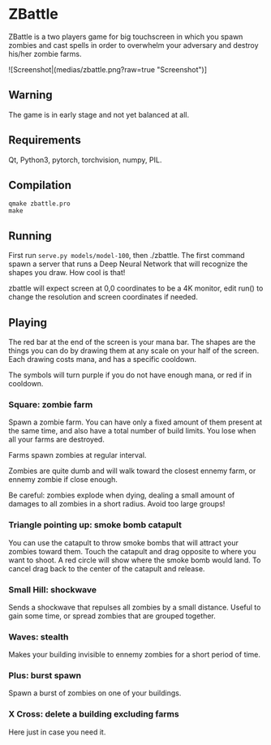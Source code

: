 # ZBattle

ZBattle is a two players game for big touchscreen in which you spawn zombies
and cast spells in order to overwhelm your adversary and destroy his/her zombie
farms.

![Screenshot|(medias/zbattle.png?raw=true "Screenshot")]

## Warning

The game is in early stage and not yet balanced at all.

## Requirements

Qt, Python3, pytorch, torchvision, numpy, PIL.

## Compilation

    qmake zbattle.pro
    make

## Running

First run `serve.py models/model-100`, then ./zbattle. The first command spawn a
server that runs a Deep Neural Network that will recognize the shapes you draw.
How cool is that!

zbattle will expect screen at 0,0 coordinates to be a 4K monitor, edit run() to
change the resolution and screen coordinates if needed.

## Playing

The red bar at the end of the screen is your mana bar. The shapes are the things
you can do by drawing them at any scale on your half of the screen.
Each drawing costs mana, and has a specific cooldown.

The symbols will turn purple if you do not have enough mana, or red if in cooldown.

### Square: zombie farm

Spawn a zombie farm. You can have only a fixed amount of them present at the same time,
and also have a total number of build limits. You lose when all your farms are destroyed.

Farms spawn zombies at regular interval.

Zombies are quite dumb and will walk toward the closest ennemy farm, or ennemy
zombie if close enough.

Be careful: zombies explode when dying, dealing a small amount of damages to all
zombies in a short radius. Avoid too large groups!

### Triangle pointing up: smoke bomb catapult

You can use the catapult to throw smoke bombs that will attract your zombies
toward them. Touch the catapult and drag opposite to where you want to shoot.
A red circle will show where the smoke bomb would land. To cancel drag back to
the center of the catapult and release.

### Small Hill: shockwave

Sends a shockwave that repulses all zombies by a small distance. Useful to gain
some time, or spread zombies that are grouped together.

### Waves: stealth

Makes your building invisible to ennemy zombies for a short period of time.

### Plus: burst spawn

Spawn a burst of zombies on one of your buildings.

### X Cross: delete a building excluding farms

Here just in case you need it.

